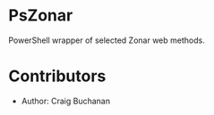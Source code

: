 # PsZonar
PowerShell wrapper of selected Zonar web methods.

# Contributors

- Author: Craig Buchanan
